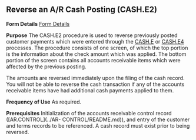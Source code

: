 ## Reverse an A/R Cash Posting (CASH.E2)
<PageHeader />

**Form Details**
[Form Details](../CASH-E2-1/README.md)

**Purpose**
The CASH.E2 procedure is used to reverse previously posted customer payments
which were entered through the [CASH.E](../CASH-E/README.md) or [CASH.E4](../CASH-E4/README.md)
processes. The procedure consists of one screen, of which the top portion is
the information about the check amount which was applied. The bottom portion
of the screen contains all accounts receivable items which were affected by
the previous posting.

The amounts are reversed immediately upon the filing of the cash record. You
will not be able to reverse the cash transaction if any of the accounts
receivable items have had additional cash payments applied to them.

**Frequency of Use**
As required.

**Prerequisites**
Initialization of the accounts receivable control record ([AR.CONTROL](../AR-
CONTROL/README.md)), and entry of the customer and terms records to be referenced. A
cash record must exist prior to being reversed.

<badge text= "Version 8.10.57 " vertical="middle" />

<PageFooter />
